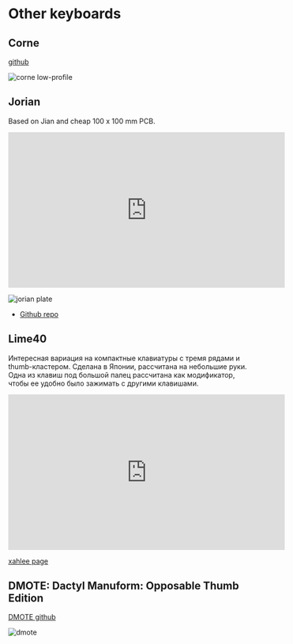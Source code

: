# Other keyboards

## Corne

[github](https://github.com/foostan/crkbd)

![corne low-profile](https://i.imgur.com/syTJ6fo.jpg)

## Jorian

Based on Jian and cheap 100 x 100 mm PCB.

<iframe width="560" height="315" src="https://www.youtube.com/embed/QdX0h8hysV8" frameborder="0" allow="accelerometer; autoplay; encrypted-media; gyroscope; picture-in-picture" allowfullscreen></iframe>

![jorian plate](https://raw.githubusercontent.com/joric/jorian/master/images/jorian-1.0.jpg)

* [Github repo](https://github.com/joric/jorian)

## Lime40

Интересная вариация на компактные клавиатуры с тремя рядами и thumb-кластером. Сделана в Японии, рассчитана на небольшие руки.
Одна из клавиш под большой палец рассчитана как модификатор, чтобы ее удобно было зажимать с другими клавишами.

<iframe width="560" height="315" src="https://www.youtube.com/embed/KgZwxw6CXRk" frameborder="0" allow="accelerometer; autoplay; encrypted-media; gyroscope; picture-in-picture" allowfullscreen></iframe>

[xahlee page](http://xahlee.info/kbd/lime40_keyboard.html)

## DMOTE: Dactyl Manuform: Opposable Thumb Edition

[DMOTE github](https://github.com/veikman/dactyl-keyboard)

![dmote](https://camo.githubusercontent.com/85b0066d64467a10e0d0bcbdde26e6726eb95fde/687474703a2f2f76696b746f722e65696b6d616e2e73652f696d6167652f646d6f74652d322d746f702d646f776e2d766965772f646973706c6179)
